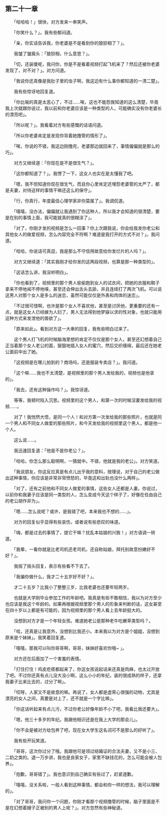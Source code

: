 ## 第二十一章

　　「哈哈哈！」很快，对方发来一串笑声。

　　「你笑什么？」。我有些郁闷道。

　　「亲，你实话告诉我，你老婆是不是看到你的狼狈相了？」。

　　我皱了皱眉头：「狼狈相，什么意思？」。

　　「切，还装傻呢，我问你，你是不是看着视频打起飞机来了？然后还被你老婆发现了，对不对？」。对方问道。

　　「我说你还真像是我肚子里的虫子啊，我这边有什么事你都知道的一清二楚」。

　　我有些惊讶地回复道。

　　「你比喻的真是太恶心了，不过……唉，这也不能怨我知道的这么清楚，毕竟我上次就跟你说过，我以前和你老婆应该是一种类型的人，可能确实没有你老婆长的漂亮吧」。

　　「所以呢？」。我看着对方有些感慨的话语问道。

　　「所以你老婆肯定是发现你背着她撸管的情形了」。

　　「唉，你说的不错，我这边刚撸完，老婆那边就回来了，事情偏偏就是那么的巧」。

　　对方又继续道：「你现在是不是很生气？」。

　　「这你都知道了？」。我愣了一下，这女人也实在是太懂我了吧。

　　「嗯，我不但知道你现在很生气，而且你心里肯定还埋怨老婆管的太严了，都是夫妻，对待这样的事情干嘛还这么的保守」。

　　「行，你真行，年度最佳心理学家非你莫属了」。我调侃道。

　　「嘻嘻，没办法，偏偏就让我遇到了你这种人，所以我才会知道的很清楚，要是在别的事情上面，我可能就真的很糊涂了」。

　　「对了，你刚才发的视频是怎么一回事？你上次跟我说，你会给我发你老公和其他女人的做爱视频，怎么内容完全不符啊？难道是我打开的方式不对？」。我问道。

　　「哈哈，你说话可真逗，我是那么不守信用故意给你发烂片的人吗？」。

　　对方又继续道：「其实我刚才给你发的这两段视频，也算是那一种类型的」。

　　「这话怎么讲，我没听明白」。

　　「你也看到了，视频里的那个男人偷偷跑到女人的试衣间，把她的衣服和鞋子拿来不停地闻不停地嗅，甚至还会伸出舌头去舔，并且连续打了两次飞机。可以说这男人对那个女人是多么的迷恋，虽然可能仅仅是外表和肉体的迷恋」。

　　「不过很可惜啊，也许是那个女人不喜欢他，甚至是讨厌他，更重要的还有一点，就是这女人已经嫁为人妇了，男人无法得到他梦寐以求的性对象，也就只能用这种方式来发泄他的兽欲了」。

　　「原来如此」。看到对方这一大串的回复，我有些明白过来了。

　　这个男人打飞机的时候脑海里想的肯定不仅仅是那个女人，甚至还幻想着自己正当着那个女人老公的面，狠狠地插入女人的蜜穴，然后交织缠绵，最后还在她老公面前中出了她。

　　「这视频是在哪儿拍到的？商场吗，还是服装专卖店？」。我问道。

　　「这个嘛……我也不太清楚，是视频里的那个男人发给我的，视频也是他录的」。

　　「我去，还有这种操作吗？」。我惊讶道。

　　等等，我顿时陷入沉思。视频里的这个男人，和第一次的时候淫妻发给我的视频……。

　　对了！我恍然大悟，是同一个人！和对方第一次发给我的那些照片，也就是同一个男人和不同女人做爱的那些照片，和今天发给我的视频里这个男人，都是他一个人。

　　这么说……。

　　我迅速回复道：「他是不是你老公？」。

　　「哈哈，你怎么那么聪明啊，一猜就中。不错，他就是我的老公」。对方笑道。

　　「我说朋友，你这反应真是有点儿出乎我的意料，按理说，对于自己的老公做出这种事情，你应该是非常非常愤怒的，毕竟这和出轨也没什么两样」。

　　「对了，还有之前他和不同女人做爱的事情，这些女人还都是人妻。你说过，以前你和我妻子应该是同一类型的人，怎么变成今天这个样子了，好像在任由自己的老公胡作非为」。

　　「嗯……怎么说呢？或许，是我错了吧，本来我也不想的……」。

　　对方的回复似乎显得有些哀伤，或者说有些悲叹的味道。

　　「嗨，都是过去的事情了，提它干嘛？扰乱本姑娘的兴致！」对方语调一转道。

　　「我晕，一看你就是比老司机还老司机，还自称姑娘，拜托别故意扮嫩好不好？」。

　　我摇了摇头回复，表示有些看不下去了。

　　「我骗你做什么，我才二十五岁好不好？」。

　　才二十五岁？比我小了整整三岁，比我老婆也还要年轻两岁。

　　也就是大学刚毕业参加工作的年龄吧。我真是有些不敢相信，我以为对方至少也应该是我这个年龄的。如果再根据视频里那个男人的形象来判断的话，这女甚至在四十岁以上都是有可能的，因为视频里的那个男人看上去年龄挺大的。

　　没想到对方才是一个年轻女孩。难道她老公是那种老牛吃嫩草类型吗？。

　　「哈，还真是让我意外，没想到比我还小。本来我以为对方是个姐姐，没想到原来是个妹妹」。我笑着回复道。

　　「嘻嘻，那我可以叫你哥哥啊，哥哥，妹妹好喜欢你哦~ 」。

　　对方还在后面加了一个害羞的表情。

　　「打住打住！鸡皮疙瘩都起来了，你这女孩说起话来还真是肉麻，也太过开放了吧。不过你还真有点儿没大没小啊，这么小小的年纪，装的很成熟的样子，还拿我妻子比来比去的，过分了啊」。

　　「哎呀，人家又不是故意的嘛。再说了，女人都是虚荣心很强的动物，尤其是漂亮的女人之间，真要是对上了，还不就是一个字比嘛」。

　　「你这话听起来有点儿污，不过你老公好像年龄不小了吧，我看比我还要大」。

　　「嗯，他三十多岁的年纪。我跟他相识还是在我上大学的那会儿」。

　　「你不会是被对方给包养了吧，现在女大学生这名词可不是那么的好听了」。

　　我有些开玩笑道。

　　「哥哥，这次你过分了哦。我跟他可是领过结婚证的合法夫妻，又不是小三、二奶之类的。退一万步讲，我也是良家女子，家里不缺钱花的，怎么可能会被人包养」。

　　「抱歉，哥哥错了」。我也意识到自己确实有些过了，赶紧道歉。

　　「嘻嘻，没关系啦，一般人看到这种事情，都会和你一样的想法，我可以理解的」。

　　「对了哥哥，我问你一个问题，你刚才看那个视频撸管的时候，脑子里面是不是在幻想着嫂子正被别的男人上呢？」。对方忽然有些神秘道。

